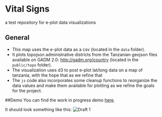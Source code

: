 # Vital Signs
a test repository for e-plot data visualizations

## General

* This map uses the e-plot data as a csv (located in the `data` folder).
* It plots topojson administrative districts from the Tanzanian geojson files available on GADM 2.0: <http://gadm.org/country> (located in the `public/topo` folder).
* The visualization uses d3 to post e-plot lat/long data on a map of tanzania, with the hope that as we refine that
* The `js` code also incorporates some cleanup functions to reorganize the data values and make them available for plotting as we refine the goals for the project.

##Demo
You can find the work in progress demo [here](http://auremoser.github.io/vital-signs/).

It should look something like this:
![Draft 1](https://raw.githubusercontent.com/auremoser/vital-signs/master/assets/draft-1-vs.png)

